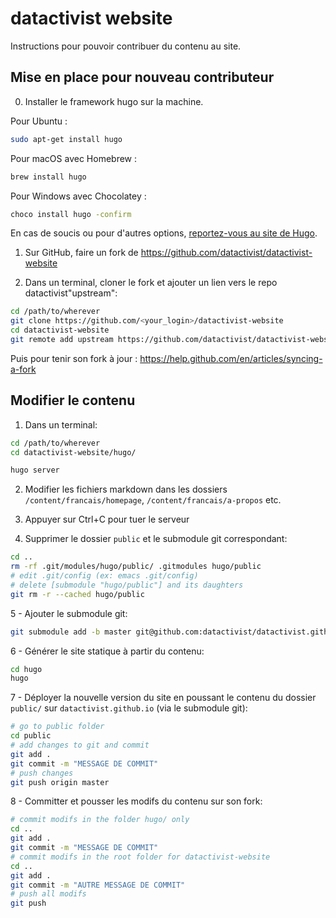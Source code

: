 # datactivist website
Instructions pour pouvoir contribuer du contenu au site.

## Mise en place pour nouveau contributeur

0. Installer le framework hugo sur la machine.

Pour Ubuntu :
```sh
sudo apt-get install hugo
```

Pour macOS avec Homebrew :
```sh
brew install hugo
```

Pour Windows avec Chocolatey :
```sh
choco install hugo -confirm
```

En cas de soucis ou pour d'autres options, [reportez-vous au site de Hugo](https://gohugo.io/getting-started/installing/).

1. Sur GitHub, faire un fork de https://github.com/datactivist/datactivist-website

2. Dans un terminal, cloner le fork et ajouter un lien vers le repo datactivist"upstream":
```sh
cd /path/to/wherever
git clone https://github.com/<your_login>/datactivist-website
cd datactivist-website
git remote add upstream https://github.com/datactivist/datactivist-website
```

Puis pour tenir son fork à jour :
https://help.github.com/en/articles/syncing-a-fork


## Modifier le contenu
1. Dans un terminal:
```sh
cd /path/to/wherever
cd datactivist-website/hugo/

hugo server
```

2. Modifier les fichiers markdown dans les dossiers
`/content/francais/homepage`, `/content/francais/a-propos` etc.

3. Appuyer sur Ctrl+C pour tuer le serveur

4. Supprimer le dossier `public` et le submodule git correspondant:
```sh
cd ..
rm -rf .git/modules/hugo/public/ .gitmodules hugo/public
# edit .git/config (ex: emacs .git/config)
# delete [submodule "hugo/public"] and its daughters
git rm -r --cached hugo/public
```

5 - Ajouter le submodule git:
```sh
git submodule add -b master git@github.com:datactivist/datactivist.github.io.git hugo/public
```

6 - Générer le site statique à partir du contenu:
```sh
cd hugo
hugo
```

7 - Déployer la nouvelle version du site en poussant le contenu du dossier `public/` sur `datactivist.github.io` (via le submodule git):
```sh
# go to public folder
cd public
# add changes to git and commit
git add .
git commit -m "MESSAGE DE COMMIT"
# push changes
git push origin master
```

8 - Committer et pousser les modifs du contenu sur son fork:
```sh
# commit modifs in the folder hugo/ only
cd ..
git add .
git commit -m "MESSAGE DE COMMIT"
# commit modifs in the root folder for datactivist-website
cd ..
git add .
git commit -m "AUTRE MESSAGE DE COMMIT"
# push all modifs
git push
```
